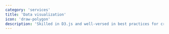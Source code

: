 ```yaml
---
category: 'services'
title: 'Data visualization'
icon: 'draw-polygon'
description: 'Skilled in D3.js and well-versed in best practices for creative, effective, and understandable data visualization.'
---
```

